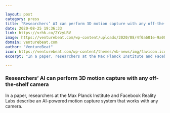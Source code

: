 ```yaml
---

layout: post
category: press
title: "Researchers’ AI can perform 3D motion capture with any off-the-shelf camera"
date: 2020-08-25 19:36:33
link: https://vrhk.co/2YzyLRV
image: https://venturebeat.com/wp-content/uploads/2020/08/4f0a601e-9a00-42a3-9aca-40583a2423d5-e1598383073277.png?w=1200&strip=all
domain: venturebeat.com
author: "VentureBeat"
icon: https://venturebeat.com/wp-content/themes/vb-news/img/favicon.ico
excerpt: "In a paper, researchers at the Max Planck Institute and Facebook Reality Labs describe an AI-powered motion capture system that works with any camera."

---
```


### Researchers’ AI can perform 3D motion capture with any off-the-shelf camera

In a paper, researchers at the Max Planck Institute and Facebook Reality Labs describe an AI-powered motion capture system that works with any camera.